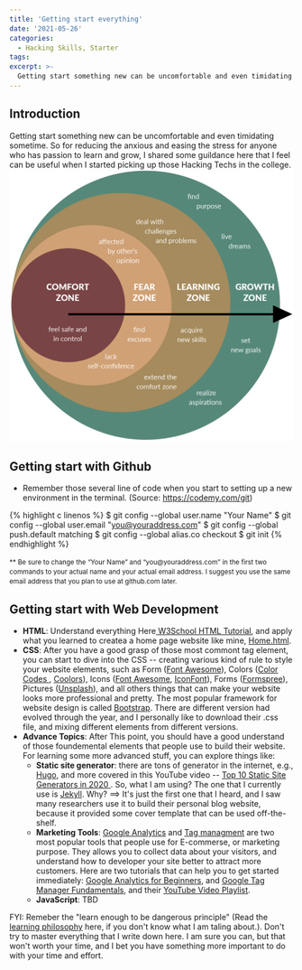 ```yaml
---
title: 'Getting start everything'
date: '2021-05-26'
categories:
  - Hacking Skills, Starter
tags:
excerpt: >-
  Getting start something new can be uncomfortable and even timidating sometime. So for reducing the anxious and easing the stress, I provide some guildance here that I feel useful when I started picking up those Hacking Techs in the school.
---
```


## Introduction
  Getting start something new can be uncomfortable and even timidating sometime. So for reducing the anxious and easing the stress for anyone who has passion to learn and grow, I shared some guildance here that I feel can be useful when I started picking up those Hacking Techs in the college.
![Comfort Zone](/assets/images/2021-05-26-getting-start-everything/Leaving-the-Comfort-Zone-Appendix.png)


## Getting start with Github
* Remember those several line of code when you start to setting up a new environment in the terminal. (Source: <a href="https://codemy.com/git">https://codemy.com/git</a>)

{% highlight c linenos %}
  $ git config --global user.name "Your Name"
  $ git config --global user.email "you@youraddress.com"
  $ git config --global push.default matching
  $ git config --global alias.co checkout
  $ git init
{% endhighlight %}

<p><small>** Be sure to change the “Your Name” and “you@youraddress.com” in the first two commands to your actual name and your actual email address. I suggest you use the same email address that you plan to use at github.com later.</small></p>

## Getting start with Web Development

- **HTML**: Understand everything Here<a href="https://www.w3schools.com/html/"> W3School HTML Tutorial</a>, and apply what you learned to createa a home page website like mine, <a href="https://drago1234.github.io/osu_html_home.html"> Home.html</a>.
- **CSS**: After you have a good grasp of those most commont tag element, you can start to dive into the CSS -- creating various kind of rule to style your website elements, such as Form (<a href="https://fontawesome.com/v4.7/icons/#form-control">Font Awesome</a>), Colors (<a href="https://htmlcolorcodes.com/">Color Codes </a>, <a href="https://coolors.co/palettes/trending/red,blue">Coolors</a>), Icons (<a href="https://fontawesome.com/v5.15/icons/abacus?style=solid">Font Awesome</a>, <a href="https://icofont.com/icons">IconFont</a>), Forms (<a href="https://formspree.io/">Formspree</a>), Pictures (<a href="https://unsplash.com/">Unsplash</a>), and all others things that can make your website looks more professional and pretty. The most popular framework for website design is called <a href="https://getbootstrap.com/docs/3.4/components/#panels">Bootstrap</a>. There are different version had evolved through the year, and I personally like to download their .css file, and mixing different elements from different versions.
- **Advance Topics**: After This point, you should have a good understand of those foundemental elements that people use to build their website. For learning some more advanced stuff, you can explore things like:
  - **Static site generator**: there are tons of generator in the internet, e.g., <a href="https://gohugo.io/">Hugo</a>, and more covered in this YouTube video -- <a href="https://www.youtube.com/watch?v=RsxTAuP_EQ8">Top 10 Static Site Generators in 2020 </a>.  So, what I am using? The one that I currently use is <a href="https://jekyllrb.com/">Jekyll</a>. Why? ==> It's just the first one that I heard, and I saw many researchers use it to build their personal blog website, because it provided some cover template that can be used off-the-shelf. 
  - **Marketing Tools**: <a href="https://analytics.google.com/analytics/academy/">Google Analytics</a> and <a href="https://marketingplatform.google.com/about/tag-manager/">Tag managment</a> are two most popular tools that people use for E-commerse, or marketing purpose. They allows you to collect data about your visitors, and understand how to developer your site better to attract more customers. Here are two tutorials that can help you to get started immediately: <a href="https://analytics.google.com/analytics/academy/course/6">Google Analytics for Beginners</a>, and <a href="https://analytics.google.com/analytics/academy/course/5">Google Tag Manager Fundamentals<a>, and their <a href="https://www.youtube.com/user/googleanalytics/playlists">YouTube Video Playlist</a>.
  - **JavaScript**: TBD 

FYI: Remeber the "learn enough to be dangerous principle" (Read the <a href="https://www.learnenough.com/our-philosophy">learning philosophy</a> here, if you don't know what I am taling about.). Don't try to master everything that I write down here. I am sure you can, but that won't worth your time, and I bet you have something more important to do with your time and effort. 


